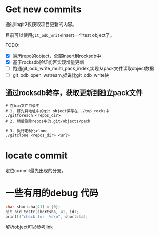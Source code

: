 # Get new commits

通过libgit2仅获取项目更新的内容。

目前可以使用`git_odb_write`insert一个test object了。

TODO:
- [x] 遍历repo的object，全部insert到rocksdb中
- [x] 基于rocksdb验证能否实现增量更新
- [ ] 跑通git_odb_write_multi_pack_index,实现从pack文件读取object数据
- [ ] git_odb_open_wstream,据说比git_odb_write快

## 通过rocksdb转存，获取更新到独立pack文件
```shell
# 在bin文件目录中
# 1. 首先将地址中的git object保存在../tmp_rocks中
./gitforeach <repos_dir>
# 2. 然后删除repos中的.git/objects/pack

# 3. 执行定制化clone
./gitclone <repos_dir> <url>
```

# locate commit
定位commit最先出现的分支。

# 一些有用的debug 代码

```cpp
char shortsha[41] = {0};
git_oid_tostr(shortsha, 41, id);
printf("check for  %s\n", shortsha);
```

解析object可以参考[link](https://fuchsia.googlesource.com/third_party/libgit2/+/HEAD/examples/general.c)